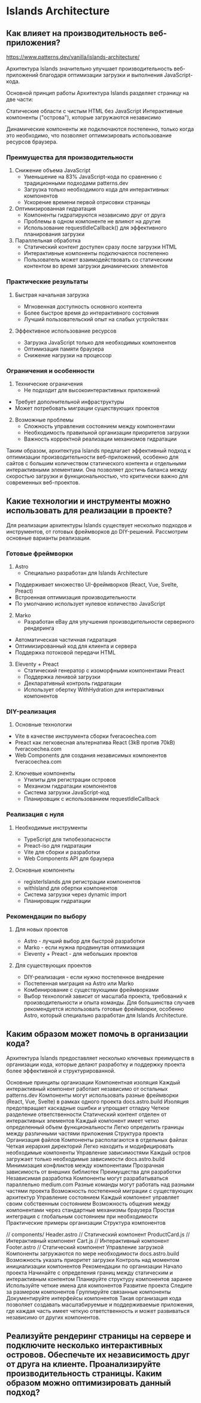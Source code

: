 # Islands Architecture

## Как влияет на производительность веб-приложения?

https://www.patterns.dev/vanilla/islands-architecture/

Архитектура Islands значительно улучшает производительность веб-приложений благодаря оптимизации загрузки и выполнения JavaScript-кода.

Основной принцип работы
Архитектура Islands разделяет страницу на две части:

Статические области с чистым HTML без JavaScript
Интерактивные компоненты ("острова"), которые загружаются независимо

Динамические компоненты же подключаются постепенно, только когда это необходимо, что позволяет оптимизировать использование ресурсов браузера.

### Преимущества для производительности
1. Снижение объема JavaScript
   - Уменьшение на 83% JavaScript-кода по сравнению с традиционными подходами patterns.dev
   - Загрузка только необходимого кода для интерактивных компонентов
   - Ускорение времени первой отрисовки страницы
2. Оптимизированная гидратация
   - Компоненты гидратируются независимо друг от друга
   - Проблемы в одном компоненте не влияют на другие
   - Использование requestIdleCallback() для эффективного планирования загрузки
3. Параллельная обработка
   - Статический контент доступен сразу после загрузки HTML
   - Интерактивные компоненты подключаются постепенно
   - Пользователь может взаимодействовать со статическим контентом во время загрузки динамических элементов

### Практические результаты

1. Быстрая начальная загрузка
   - Мгновенная доступность основного контента
   - Более быстрое время до интерактивного состояния
   - Лучший пользовательский опыт на слабых устройствах

2. Эффективное использование ресурсов
   - Загрузка JavaScript только для необходимых компонентов
   - Оптимизация памяти браузера
   - Снижение нагрузки на процессор

### Ограничения и особенности

1. Технические ограничения
   - Не подходит для высокоинтерактивных приложений
  - Требует дополнительной инфраструктуры
  - Может потребовать миграции существующих проектов

2. Возможные проблемы
   - Сложность управления состоянием между компонентами
   - Необходимость правильной организации приоритетов загрузки
   - Важность корректной реализации механизмов гидратации

Таким образом, архитектура Islands предлагает эффективный подход к оптимизации производительности веб-приложений, особенно для сайтов с большим количеством статического контента и отдельными интерактивными элементами. Она позволяет достичь баланса между скоростью загрузки и функциональностью, что критически важно для современных веб-проектов.

## Какие технологии и инструменты можно использовать для реализации в проекте?

Для реализации архитектуры Islands существует несколько подходов и инструментов, от готовых фреймворков до DIY-решений. Рассмотрим основные варианты реализации.

### Готовые фреймворки

1. Astro
   - Специально разработан для Islands Architecture
  - Поддерживает множество UI-фреймворков (React, Vue, Svelte, Preact)
  - Встроенная оптимизация производительности
  - По умолчанию использует нулевое количество JavaScript

2. Marko
   - Разработан eBay для улучшения производительности серверного рендеринга
  - Автоматическая частичная гидратация
  - Оптимизированный код для клиента и сервера
  - Поддержка потоковой передачи HTML

3. Eleventy + Preact
   - Статический генератор с изоморфными компонентами Preact
   - Поддержка ленивой загрузки
   - Декларативный контроль гидратации
   - Использует обертку WithHydration для интерактивных компонентов

### DIY-реализация

1. Основные технологии
  - Vite в качестве инструмента сборки fveracoechea.com
  - Preact как легковесная альтернатива React (3kB против 70kB) fveracoechea.com
  - Web Components для создания независимых компонентов fveracoechea.com

2. Ключевые компоненты
   - Утилиты для регистрации островов
   - Механизм гидратации компонентов
   - Система загрузки JavaScript-код
   - Планировщик с использованием requestIdleCallback

### Реализация с нуля

1. Необходимые инструменты
   - TypeScript для типобезопасности
   - Preact-iso для гидратации
   - Vite для сборки и разработки
   - Web Components API для браузера

2. Основные компоненты
   - registerIslands для регистрации компонентов
   - withIsland для обертки компонентов
   - Система загрузки через dynamic import
   - Планировщик гидратации

### Рекомендации по выбору

1. Для новых проектов
   - Astro - лучший выбор для быстрой разработки
   - Marko - если нужна продвинутая оптимизация
   - Eleventy + Preact - для небольших проектов

2. Для существующих проектов
   - DIY-реализация - если нужно постепенное внедрение
   - Постепенная миграция на Astro или Marko
   - Комбинирование с существующими фреймворками
   - Выбор технологий зависит от масштаба проекта, требований к производительности и опыта команды. Для большинства случаев рекомендуется использовать готовые фреймворки, особенно Astro, который специально разработан для Islands Architecture.

## Каким образом может помочь в организации кода?

Архитектура Islands предоставляет несколько ключевых преимуществ в организации кода, которые делают разработку и поддержку проекта более эффективной и структурированной.

Основные принципы организации
Компонентная изоляция
Каждый интерактивный компонент работает независимо от остальных patterns.dev
Компоненты могут использовать разные фреймворки (React, Vue, Svelte) в рамках одного проекта docs.astro.build
Изоляция предотвращает каскадные ошибки и упрощает отладку
Четкое разделение ответственности
Статический контент отделен от интерактивных элементов
Каждый компонент имеет четко определенный объем функциональности
Легко определить границы между различными частями приложения
Структура проекта
Организация файлов
Компоненты располагаются в отдельных файлах
Четкая иерархия директорий
Легко находить и модифицировать необходимые компоненты
Управление зависимостями
Каждый остров загружает только необходимые зависимости docs.astro.build
Минимизация конфликтов между компонентами
Прозрачная зависимость от внешних библиотек
Преимущества для разработки
Независимая разработка
Компоненты могут разрабатываться параллельно medium.com
Разные команды могут работать над разными частями проекта
Возможность постепенной миграции с существующих архитектур
Управление состоянием
Каждый компонент управляет своим собственным состоянием
Возможность общения между компонентами через стандартные механизмы браузера
Простая интеграция с глобальным состоянием при необходимости
Практические примеры организации
Структура компонентов

// components/
  Header.astro      // Статический компонент
  ProductCard.js    // Интерактивный компонент
  Cart.js          // Интерактивный компонент
  Footer.astro      // Статический компонент
Управление загрузкой
Компоненты загружаются по мере необходимости docs.astro.build
Возможность указать приоритет загрузки
Контроль над моментом инициализации компонентов
Рекомендации по организации
Начало проекта
Начинайте с определения границ между статическим и интерактивным контентом
Планируйте структуру компонентов заранее
Используйте четкие имена для компонентов
Развитие проекта
Следите за размером компонентов
Группируйте связанные компоненты
Документируйте интерфейсы компонентов
Такая организация кода позволяет создавать масштабируемые и поддерживаемые приложения, где каждая часть имеет четкую ответственность и может развиваться независимо от других компонентов.

## Реализуйте рендеринг страницы на сервере и подключите несколько интерактивных островов. Обеспечьте их независимость друг от друга на клиенте. Проанализируйте производительность страницы. Каким образом можно оптимизировать данный подход?

